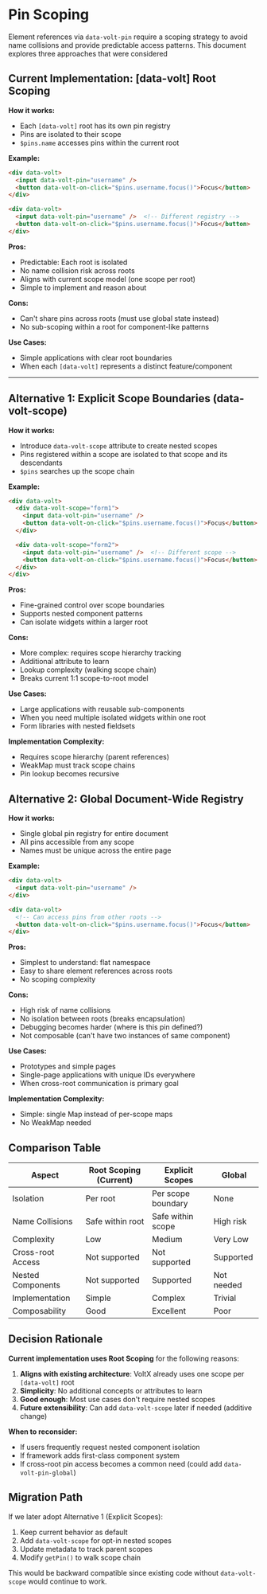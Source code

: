 # Pin Scoping

Element references via `data-volt-pin` require a scoping strategy to avoid name collisions and provide predictable access patterns.
This document explores three approaches that were considered

## Current Implementation: [data-volt] Root Scoping

**How it works:**

- Each `[data-volt]` root has its own pin registry
- Pins are isolated to their scope
- `$pins.name` accesses pins within the current root

**Example:**

```html
<div data-volt>
  <input data-volt-pin="username" />
  <button data-volt-on-click="$pins.username.focus()">Focus</button>
</div>

<div data-volt>
  <input data-volt-pin="username" />  <!-- Different registry -->
  <button data-volt-on-click="$pins.username.focus()">Focus</button>
</div>
```

**Pros:**

- Predictable: Each root is isolated
- No name collision risk across roots
- Aligns with current scope model (one scope per root)
- Simple to implement and reason about

**Cons:**

- Can't share pins across roots (must use global state instead)
- No sub-scoping within a root for component-like patterns

**Use Cases:**

- Simple applications with clear root boundaries
- When each `[data-volt]` represents a distinct feature/component

---

## Alternative 1: Explicit Scope Boundaries (data-volt-scope)

**How it works:**

- Introduce `data-volt-scope` attribute to create nested scopes
- Pins registered within a scope are isolated to that scope and its descendants
- `$pins` searches up the scope chain

**Example:**

```html
<div data-volt>
  <div data-volt-scope="form1">
    <input data-volt-pin="username" />
    <button data-volt-on-click="$pins.username.focus()">Focus</button>
  </div>

  <div data-volt-scope="form2">
    <input data-volt-pin="username" />  <!-- Different scope -->
    <button data-volt-on-click="$pins.username.focus()">Focus</button>
  </div>
</div>
```

**Pros:**

- Fine-grained control over scope boundaries
- Supports nested component patterns
- Can isolate widgets within a larger root

**Cons:**

- More complex: requires scope hierarchy tracking
- Additional attribute to learn
- Lookup complexity (walking scope chain)
- Breaks current 1:1 scope-to-root model

**Use Cases:**

- Large applications with reusable sub-components
- When you need multiple isolated widgets within one root
- Form libraries with nested fieldsets

**Implementation Complexity:**

- Requires scope hierarchy (parent references)
- WeakMap must track scope chains
- Pin lookup becomes recursive

## Alternative 2: Global Document-Wide Registry

**How it works:**

- Single global pin registry for entire document
- All pins accessible from any scope
- Names must be unique across the entire page

**Example:**

```html
<div data-volt>
  <input data-volt-pin="username" />
</div>

<div data-volt>
  <!-- Can access pins from other roots -->
  <button data-volt-on-click="$pins.username.focus()">Focus</button>
</div>
```

**Pros:**

- Simplest to understand: flat namespace
- Easy to share element references across roots
- No scoping complexity

**Cons:**

- High risk of name collisions
- No isolation between roots (breaks encapsulation)
- Debugging becomes harder (where is this pin defined?)
- Not composable (can't have two instances of same component)

**Use Cases:**

- Prototypes and simple pages
- Single-page applications with unique IDs everywhere
- When cross-root communication is primary goal

**Implementation Complexity:**

- Simple: single Map instead of per-scope maps
- No WeakMap needed

## Comparison Table

| Aspect | Root Scoping (Current) | Explicit Scopes | Global |
|--------|------------------------|-----------------|--------|
| Isolation | Per root | Per scope boundary | None |
| Name Collisions | Safe within root | Safe within scope | High risk |
| Complexity | Low | Medium | Very Low |
| Cross-root Access | Not supported | Not supported | Supported |
| Nested Components | Not supported | Supported | Not needed |
| Implementation | Simple | Complex | Trivial |
| Composability | Good | Excellent | Poor |

## Decision Rationale

**Current implementation uses Root Scoping** for the following reasons:

1. **Aligns with existing architecture**: VoltX already uses one scope per `[data-volt]` root
2. **Simplicity**: No additional concepts or attributes to learn
3. **Good enough**: Most use cases don't require nested scopes
4. **Future extensibility**: Can add `data-volt-scope` later if needed (additive change)

**When to reconsider:**

- If users frequently request nested component isolation
- If framework adds first-class component system
- If cross-root pin access becomes a common need (could add `data-volt-pin-global`)

## Migration Path

If we later adopt Alternative 1 (Explicit Scopes):

1. Keep current behavior as default
2. Add `data-volt-scope` for opt-in nested scopes
3. Update metadata to track parent scopes
4. Modify `getPin()` to walk scope chain

This would be backward compatible since existing code without `data-volt-scope` would continue to work.
